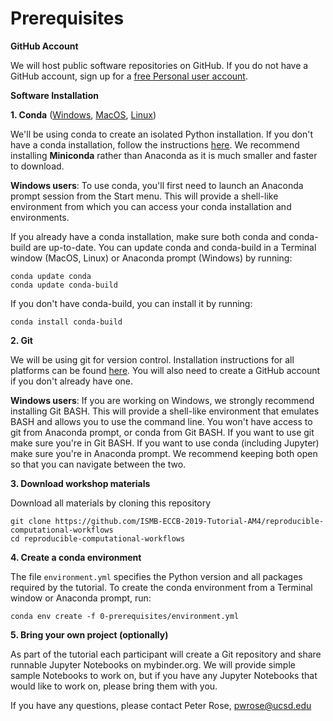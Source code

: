 # Prerequisites

__GitHub Account__

We will host public software repositories on GitHub. If you do not have a GitHub account, sign up for a [free Personal user account](https://github.com/join).

__Software Installation__

**1. Conda** ([Windows](https://conda.io/projects/conda/en/latest/user-guide/install/windows.html), [MacOS](https://conda.io/projects/conda/en/latest/user-guide/install/macos.html), [Linux](https://conda.io/projects/conda/en/latest/user-guide/install/linux.html)) 

We'll be using conda to create an isolated Python installation. If you don't have a conda installation, follow the instructions [here](https://conda.io/projects/conda/en/latest/user-guide/install/index.html).
We recommend installing **Miniconda** rather than Anaconda as it is much smaller and faster to download.

__Windows users__: To use conda, you'll first need to launch an Anaconda prompt session from the Start menu. This will provide a shell-like environment from which you can access your conda installation and environments.

If you already have a conda installation, make sure both conda and conda-build are up-to-date. You can update conda and conda-build in a Terminal window (MacOS, Linux) or Anaconda prompt (Windows) by running:
```
conda update conda
conda update conda-build
```

If you don't have conda-build, you can install it by running:
```
conda install conda-build
```

**2. Git** 

We will be using git for version control. Installation instructions for all platforms can be found [here](https://git-scm.com/book/en/v2/Getting-Started-Installing-Git). You will also need to create a GitHub account if you don't already have one.

__Windows users__: If you are working on Windows, we strongly recommend installing Git BASH. This will provide a shell-like environment that emulates BASH and allows you to use the command line. You won't have access to git from Anaconda prompt, or conda from Git BASH. If you want to use git make sure you're in Git BASH. If you want to use conda (including Jupyter) make sure you're in Anaconda prompt. We recommend keeping both open so that you can navigate between the two.

**3. Download workshop materials**

Download all materials by cloning this repository
```
git clone https://github.com/ISMB-ECCB-2019-Tutorial-AM4/reproducible-computational-workflows
cd reproducible-computational-workflows
```

**4. Create a conda environment**

The file `environment.yml` specifies the Python version and all packages required by the tutorial. To create the conda environment from a Terminal window or Anaconda prompt, run:
```
conda env create -f 0-prerequisites/environment.yml
```
**5. Bring your own project (optionally)**

As part of the tutorial each participant will create a Git repository and share runnable Jupyter Notebooks on mybinder.org. We will provide simple sample Notebooks to work on, but if you have any Jupyter Notebooks that would like to work on, please bring them with you.

If you have any questions, please contact Peter Rose, pwrose@ucsd.edu